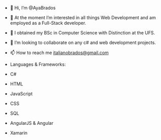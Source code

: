 - 👋 Hi, I’m @AyaBrados
- 👀 At the moment I’m interested in all things Web Development and am employed as a Full-Stack developer.
- 🌱 I obtained my BSc in
 Computer Science with Distinction at the UFS.
- 💞️ I’m looking to collaborate on any c# and
 web development projects.
- 📫 How to reach me italianobrados@gmail.com

- Languages & Frameworks:
- C#
- HTML
- JavaScript
- CSS
- SQL
- AngularJS & Angular
- Xamarin

<!---
AyaBrados/AyaBrados is a ✨ special ✨ repository because its `README.md` (this file) appears on your GitHub profile.
You can click the Preview link to take a look at your changes.
--->
